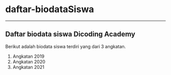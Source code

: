 # daftar-biodataSiswa
<hr>
<h2>Daftar biodata siswa Dicoding Academy</h2>

<p>Berikut adalah biodata siswa terdiri yang dari 3 angkatan.</p>

<ol>
  <li>Angkatan 2019</li>
  <li>Angkatan 2020</li>
  <li>Angkatan 2021</li>
</ol>
